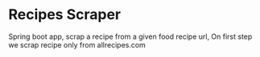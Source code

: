 # Recipes Scraper
Spring boot app, scrap a recipe from a given food recipe url, 
On first step we scrap recipe only from allrecipes.com
